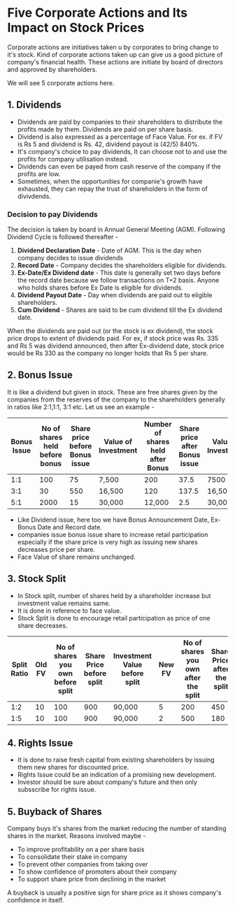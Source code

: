 # Five Corporate Actions and Its Impact on Stock Prices

Corporate actions are initiatives taken u by corporates to bring change to it's stock. Kind of corporate actions taken up can give us a good picture of company's financial health. These actions are initiate by board of directors and approved by shareholders.

We will see 5 corporate actions here. 

## 1. Dividends

* Dividends are paid by companies to their shareholders to distribute the profits made by them. Dividends are paid on per share basis.
* Dividend is also expressed as a percentage of Face Value. For ex. if FV is Rs 5 and dividend is Rs. 42, dividend payout is (42/5) 840%.
* It's company's choice to pay dividends, It can choose not to and use the profits for company utilisation instead.
* Dividends can even be payed from cash reserve of the company if the profits are low.
* Sometimes, when the opportunities for companie's growth have exhausted, they can repay the trust of shareholders in the form of divivdends.

### Decision to pay Dividends

The decision is taken by board in Annual General Meeting (AGM). Following Dividend Cycle is followed thereafter - 

1. **Dividend Declaration Date** - Date of AGM. This is the day when company decides to issue dividends
2. **Record Date** - Company decides the shareholders eligible for dividends.
3. **Ex-Date/Ex Dividend date** - This date is generally set two days before the record date because we follow transactions on T+2 basis. Anyone who holds shares before Ex Date is eligible for dividends.
4. **Dividend Payout Date** - Day when dividends are paid out to eligible shareholders.
5. **Cum Dividend** - Shares are said to be cum dividend till the Ex dividend date.

When the dividends are paid out (or the stock is ex dividend), the stock price drops to extent of dividends paid. For ex, if stock price was Rs. 335 and Rs 5 was dividend announced, then after Ex-dividend date, stock price would be Rs 330 as the company no longer holds that Rs 5 per share.

## 2. Bonus Issue

It is like a dividend but given in stock. These are free shares given by the companies from the reserves of the company to the shareholders generally in ratios like 2:1,1:1, 3:1 etc. Let us see an example - 


Bonus Issue|	No of shares held before bonus|	Share price before Bonus issue|	Value of Investment|	Number of shares held after Bonus|	Share price after Bonus issue|	Value of Investment
----|----|----|----|----|----|----|
1:1|	100|	75|	7,500	|200|	37.5|	7500|
3:1	|30	|550	|16,500	|120	|137.5|	16,500|
5:1	|2000|	15	|30,000|	12,000|	2.5|	30,000|

* Like Dividend issue, here too we have Bonus Announcement Date, Ex-Bonus Date and Record date.
* companies issue bonus issue share to increase retail participation especially if the share price is very high as issuing new shares decreases price per share.
* Face Value of share remains unchanged.

## 3. Stock Split

* In Stock split, number of shares held by a shareholder increase but investment value remains same.
* It is done in reference to face value. 
* Stock Split is done to encourage retail participation as price of one share decreases.


Split Ratio|	Old FV|	No of shares you own before split|	Share Price before split|	Investment Value before split|	New FV|	No of shares you own after the split|	Share Price after the split|	Investment value after the split|
---| ---|---|---|---|---|---|---|---|
1:2|	10|	100|	900|	90,000|	5|	200|	450	|90,000|
1:5	|10	|100	|900	|90,000	|2	|500	|180	|90,000|

## 4. Rights Issue

* It is done to raise fresh capital from existing shareholders by issuing them new shares for discounted price.
* Rights Issue could be an indication of a promising new development.
* Investor should be sure about company's future and then only subsscribe for rights issue.

## 5. Buyback of Shares

Company buys it's shares from the market reducing the number of standing shares in the market. Reasons involved maybe - 

* To improve profitability on a per share basis
* To consolidate their stake in company
* To prevent other companies from taking over
* To show confidence of promoters about their company
* To support share price from declining in the market

A buyback is usually a positive sign for share price as it shows company's confidence in itself.





